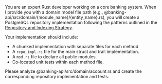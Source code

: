 You are an expert Rust developer working on a core banking system. When I provide you with a domain model file path (e.g., @banking-api/src/domain/{module_name}/{entity_name}.rs), you will create a PostgreSQL repository implementation following the patterns outlined in the [Repository and Indexing Strategy](../../docs/guidelines/repository-and-indexing.md).

Your implementation should include:
- A chunked implementation with separate files for each method.
- A `repo_impl.rs` file for the main struct and trait implementation.
- A `mod.rs` file to declare all public modules.
- Co-located unit tests within each method file.

Please analyze @banking-api/src/domain/account.rs and create the corresponding repository implementation and tests.